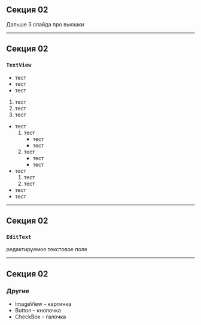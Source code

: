 ## Секция 02

Дальше 3 слайда про вьюшки

---

## Секция 02

### `TextView`

* тест
* тест
* тест


1. тест
1. тест
1. тест


* тест
    1. тест
        * тест
        * тест
    1. тест
        * тест
        * тест
* тест
    1. тест
    1. тест
* тест
* тест

---

## Секция 02

### `EditText`

редактируемое текстовое поле

---

## Секция 02

### Другие

* ImageView – картинка    <!-- .element: class="fragment" data-fragment-index="1" -->
* Button – кнопочка       <!-- .element: class="fragment" data-fragment-index="2" -->
* CheckBox – галочка      <!-- .element: class="fragment" data-fragment-index="3" -->